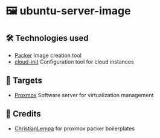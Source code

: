 # 🖼️ ubuntu-server-image

## 🛠️ Technologies used
- [Packer](https://www.packer.io/) Image creation tool
- [cloud-init](https://cloudinit.readthedocs.io/en/latest/) Configuration tool for cloud instances

## 🎯 Targets
- [Proxmox](https://www.proxmox.com/en/proxmox-ve) Software server for virtualization management

## 👏 Credits
- [ChristianLempa](https://github.com/ChristianLempa/boilerplates) for proxmox packer boilerplates